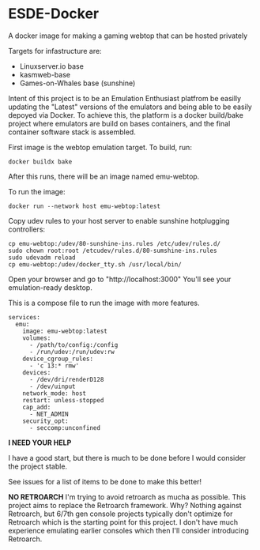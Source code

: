# ESDE-Docker
A docker image for making a gaming webtop that can be hosted privately

Targets for infastructure are:
- Linuxserver.io base
- kasmweb-base
- Games-on-Whales base (sunshine)

Intent of this project is to be an Emulation Enthusiast platfrom be easilly updating the "Latest" versions of the emulators and being able to be easily depoyed via Docker. To achieve this, the platform is a docker build/bake project where emulators are build on bases containers, and the final container software stack is assembled. 

First image is the webtop emulation target. To build, run:

`docker buildx bake` 

After this runs, there will be an image named emu-webtop. 


To run the image:

`docker run --network host emu-webtop:latest`

Copy udev rules to your host server to enable sunshine hotplugging controllers:

```
cp emu-webtop:/udev/80-sunshine-ins.rules /etc/udev/rules.d/
sudo chown root:root /etcudev/rules.d/80-sumshine-ins.rules
sudo udevadm reload
cp emu-webtop:/udev/docker_tty.sh /usr/local/bin/
```

Open your browser and go to "http://localhost:3000" You'll see your emulation-ready desktop.


This is a compose file to run the image with more features.
```
services:
  emu:
    image: emu-webtop:latest
    volumes:
      - /path/to/config:/config
      - /run/udev:/run/udev:rw
    device_cgroup_rules:
      - 'c 13:* rmw'
    devices:
      - /dev/dri/renderD128
      - /dev/uinput
    network_mode: host
    restart: unless-stopped
    cap_add:
      - NET_ADMIN
    security_opt:
      - seccomp:unconfined
```

**I NEED YOUR HELP**

I have a good start, but there is much to be done before I would consider the project stable. 

See issues for a list of items to be done to make this better!

**NO RETROARCH**
I'm trying to avoid retroarch as mucha as possible. This project aims to replace the Retroarch framework. Why? Nothing against Retroarch, but 6/7th gen console projects typically don't optimize for Retroarch which is the starting point for this project. I don't have much experience emulating earlier consoles which then I'll consider introducing Retroarch.